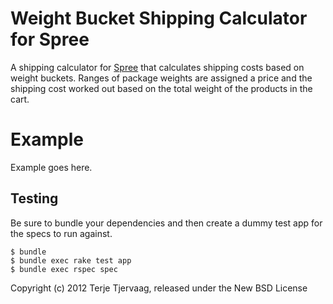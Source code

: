 Weight Bucket Shipping Calculator for Spree
=================

A shipping calculator for [Spree](http://spreecommerce.com) that
calculates shipping costs based on weight buckets. Ranges of package
weights are assigned a price and the shipping cost worked out based on
the total weight of the products in the cart.

Example
=======

Example goes here.

Testing
-------

Be sure to bundle your dependencies and then create a dummy test app for
the specs to run against.

    $ bundle
    $ bundle exec rake test app
    $ bundle exec rspec spec

Copyright (c) 2012 Terje Tjervaag, released under the New BSD License
